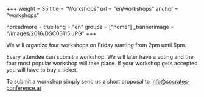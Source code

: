 +++
weight = 35
title = "Workshops"
url = "en/workshops"
anchor = "workshops"

noreadmore = true
lang = "en"
groups = ["home"]
_bannerimage = "/images/2016/DSC03115.JPG"
+++

We will organize four workshops on Friday starting from 2pm until 6pm. 

Every attendee can submit a workshop. We will later have a voting and the four most popular workshop will take place. 
If your workshop gets accepted you will have to buy a ticket.

To submit a workshop simply send us a short proposal to [info@socrates-conference.at](mailto:info@socrates-conference.at)

<!--more-->